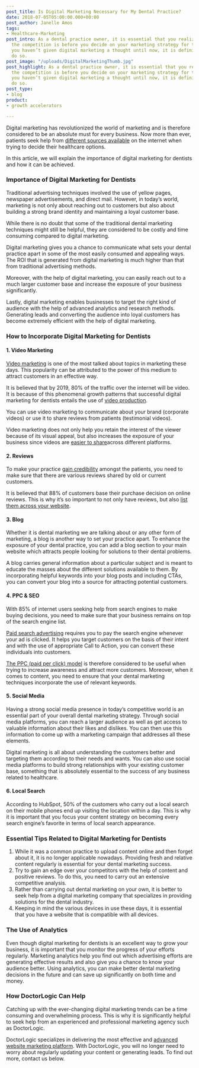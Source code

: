 ```yaml
---
post_title: Is Digital Marketing Necessary for My Dental Practice?
date: 2018-07-05T05:00:00.000+00:00
post_author: Janelle Amos
tags:
- Healthcare-Marketing
post_intro: As a dental practice owner, it is essential that you realize how fierce
  the competition is before you decide on your marketing strategy for this year. If
  you haven’t given digital marketing a thought until now, it is definitely time to
  do so.
post_image: "/uploads/DigitalMarketingThumb.jpg"
post_highlight: As a dental practice owner, it is essential that you realize how fierce
  the competition is before you decide on your marketing strategy for this year. If
  you haven’t given digital marketing a thought until now, it is definitely time to
  do so.
post_type:
- blog
product:
- growth accelerators

---
```

Digital marketing has revolutionized the world of marketing and is therefore considered to be an absolute must for every business. Now more than ever, patients seek help from [different sources available](https://doctorlogic.com/features/reviews) on the internet when trying to decide their healthcare options.

In this article, we will explain the importance of digital marketing for dentists and how it can be achieved.

### Importance of Digital Marketing for Dentists

Traditional advertising techniques involved the use of yellow pages, newspaper advertisements, and direct mail. However, in today’s world, marketing is not only about reaching out to customers but also about building a strong brand identity and maintaining a loyal customer base.

While there is no doubt that some of the traditional dental marketing techniques might still be helpful, they are considered to be costly and time consuming compared to digital marketing.

Digital marketing gives you a chance to communicate what sets your dental practice apart in some of the most easily consumed and appealing ways. The ROI that is generated from digital marketing is much higher than that from traditional advertising methods.

Moreover, with the help of digital marketing, you can easily reach out to a much larger customer base and increase the exposure of your business significantly.

Lastly, digital marketing enables businesses to target the right kind of audience with the help of advanced analytics and research methods. Generating leads and converting the audience into loyal customers has become extremely efficient with the help of digital marketing.

### How to Incorporate Digital Marketing for Dentists

#### 1. Video Marketing

[Video marketing](https://doctorlogic.com/services/video/) is one of the most talked about topics in marketing these days. This popularity can be attributed to the power of this medium to attract customers in an effective way.

It is believed that by 2019, 80% of the traffic over the internet will be video. It is because of this phenomenal growth patterns that successful digital marketing for dentists entails the use of [video production](https://doctorlogic.com/services/video/).

You can use video marketing to communicate about your brand (corporate videos) or use it to share reviews from patients (testimonial videos).

Video marketing does not only help you retain the interest of the viewer because of its visual appeal, but also increases the exposure of your business since videos are [easier to share](https://doctorlogic.com/services/video/)across different platforms.

#### 2. Reviews

To make your practice [gain credibility](https://doctorlogic.com/features/reviews/) amongst the patients, you need to make sure that there are various reviews shared by old or current customers.

It is believed that 88% of customers base their purchase decision on online reviews. This is why it’s so important to not only have reviews, but also [list them across your website](https://doctorlogic.com/features/reviews/).

#### 3. Blog

Whether it is dental marketing we are talking about or any other form of marketing, a blog is another way to set your practice apart. To enhance the exposure of your dental practice, you can add a blog section to your main website which attracts people looking for solutions to their dental problems.

A blog carries general information about a particular subject and is meant to educate the masses about the different solutions available to them. By incorporating helpful keywords into your blog posts and including CTAs, you can convert your blog into a source for attracting potential customers.

#### 4. PPC & SEO

With 85% of internet users seeking help from search engines to make buying decisions, you need to make sure that your business remains on top of the search engine list.

[Paid search advertising](https://doctorlogic.com/services/ppc/) requires you to pay the search engine whenever your ad is clicked. It helps you target customers on the basis of their intent and with the use of appropriate Call to Action, you can convert these individuals into customers.

[The PPC (paid per click) model](https://doctorlogic.com/services/ppc/) is therefore considered to be useful when trying to increase awareness and attract more customers. Moreover, when it comes to content, you need to ensure that your dental marketing techniques incorporate the use of relevant keywords.

#### 5. Social Media

Having a strong social media presence in today’s competitive world is an essential part of your overall dental marketing strategy. Through social media platforms, you can reach a larger audience as well as get access to valuable information about their likes and dislikes. You can then use this information to come up with a marketing campaign that addresses all these elements.

Digital marketing is all about understanding the customers better and targeting them according to their needs and wants. You can also use social media platforms to build strong relationships with your existing customer base, something that is absolutely essential to the success of any business related to healthcare.

#### 6. Local Search

According to HubSpot, 50% of the customers who carry out a local search on their mobile phones end up visiting the location within a day. This is why it is important that you focus your content strategy on becoming every search engine’s favorite in terms of local search appearance.

### Essential Tips Related to Digital Marketing for Dentists

1. While it was a common practice to upload content online and then forget about it, it is no longer applicable nowadays. Providing fresh and relative content regularly is essential for your dental marketing success.
2. Try to gain an edge over your competitors with the help of content and positive reviews. To do this, you need to carry out an extensive competitive analysis.
3. Rather than carrying out dental marketing on your own, it is better to seek help from a digital marketing company that specializes in providing solutions for the dental industry.
4. Keeping in mind the various devices in use these days, it is essential that you have a website that is compatible with all devices.

### The Use of Analytics

Even though digital marketing for dentists is an excellent way to grow your business, it is important that you monitor the progress of your efforts regularly. Marketing analytics help you find out which advertising efforts are generating effective results and also give you a chance to know your audience better. Using analytics, you can make better dental marketing decisions in the future and can save up significantly on both time and money.

### How DoctorLogic Can Help

Catching up with the ever-changing digital marketing trends can be a time consuming and overwhelming process. This is why it is significantly helpful to seek help from an experienced and professional marketing agency such as DoctorLogic.

DoctorLogic specializes in delivering the most effective and [advanced website marketing platform](https://doctorlogic.com/features/). With DoctorLogic, you will no longer need to worry about regularly updating your content or generating leads. To find out more, contact us below.